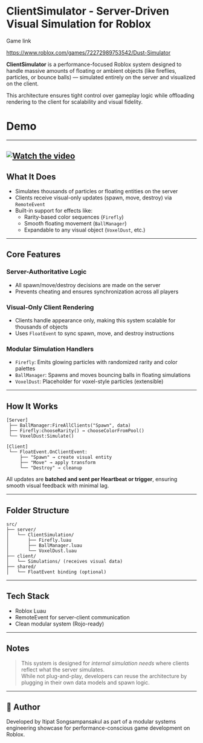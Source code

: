 #  ClientSimulator - Server-Driven Visual Simulation for Roblox
Game link

https://www.roblox.com/games/72272989753542/Dust-Simulator

**ClientSimulator** is a performance-focused Roblox system designed to handle massive amounts of floating or ambient objects (like fireflies, particles, or bounce balls) — simulated entirely on the server and visualized on the client.

This architecture ensures tight control over gameplay logic while offloading rendering to the client for scalability and visual fidelity.

# Demo
---
[![Watch the video](https://img.youtube.com/vi/7XJ0WVjakzk/0.jpg)](https://www.youtube.com/watch?v=7XJ0WVjakzk)
---

##  What It Does

- Simulates thousands of particles or floating entities on the server
- Clients receive visual-only updates (spawn, move, destroy) via `RemoteEvent`
- Built-in support for effects like:
  - Rarity-based color sequences (`Firefly`)
  - Smooth floating movement (`BallManager`)
  - Expandable to any visual object (`VoxelDust`, etc.)

---

##  Core Features

###  Server-Authoritative Logic
- All spawn/move/destroy decisions are made on the server
- Prevents cheating and ensures synchronization across all players

###  Visual-Only Client Rendering
- Clients handle appearance only, making this system scalable for thousands of objects
- Uses `FloatEvent` to sync spawn, move, and destroy instructions

###  Modular Simulation Handlers
- `Firefly`: Emits glowing particles with randomized rarity and color palettes
- `BallManager`: Spawns and moves bouncing balls in floating simulations
- `VoxelDust`: Placeholder for voxel-style particles (extensible)

---

##  How It Works

```
[Server]
 ├── BallManager:FireAllClients("Spawn", data)
 ├── Firefly:chooseRarity() → chooseColorFromPool()
 └── VoxelDust:Simulate()

[Client]
 └── FloatEvent.OnClientEvent:
     ├── "Spawn" → create visual entity
     ├── "Move" → apply transform
     └── "Destroy" → cleanup
```

All updates are **batched and sent per Heartbeat or trigger**, ensuring smooth visual feedback with minimal lag.

---

##  Folder Structure

```
src/
├── server/
│   └── ClientSimulation/
│       ├── Firefly.luau
│       ├── BallManager.luau
│       └── VoxelDust.luau
├── client/
│   └── Simulations/ (receives visual data)
├── shared/
│   └── FloatEvent binding (optional)
```

---

##  Tech Stack

- Roblox Luau
- RemoteEvent for server-client communication
- Clean modular system (Rojo-ready)

---

##  Notes

> This system is designed for *internal simulation needs* where clients reflect what the server simulates.  
> While not plug-and-play, developers can reuse the architecture by plugging in their own data models and spawn logic.

---

## 👤 Author

Developed by Itipat Songsampansakul as part of a modular systems engineering showcase for performance-conscious game development on Roblox.
